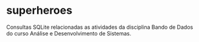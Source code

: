 # superheroes
Consultas SQLite relacionadas as atividades da disciplina Bando de Dados do curso Análise e Desenvolvimento de Sistemas.
